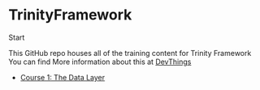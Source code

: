 # TrinityFramework
Start

This GitHub repo houses all of the training content for Trinity Framework
You can find More information about this at [DevThings](http://devthings.net/) 

- [Course 1: The Data Layer]() 

